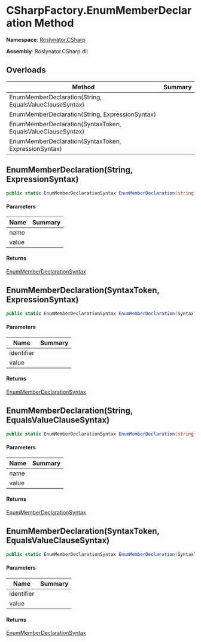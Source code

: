 # CSharpFactory\.EnumMemberDeclaration Method

**Namespace**: [Roslynator.CSharp](../../README.md)

**Assembly**: Roslynator\.CSharp\.dll

## Overloads

| Method | Summary |
| ------ | ------- |
| EnumMemberDeclaration\(String, EqualsValueClauseSyntax\) | |
| EnumMemberDeclaration\(String, ExpressionSyntax\) | |
| EnumMemberDeclaration\(SyntaxToken, EqualsValueClauseSyntax\) | |
| EnumMemberDeclaration\(SyntaxToken, ExpressionSyntax\) | |

## EnumMemberDeclaration\(String, ExpressionSyntax\)

```csharp
public static EnumMemberDeclarationSyntax EnumMemberDeclaration(string name, ExpressionSyntax value)
```

#### Parameters

| Name | Summary |
| ---- | ------- |
| name | |
| value | |

#### Returns

[EnumMemberDeclarationSyntax](https://docs.microsoft.com/en-us/dotnet/api/microsoft.codeanalysis.csharp.syntax.enummemberdeclarationsyntax)

## EnumMemberDeclaration\(SyntaxToken, ExpressionSyntax\)

```csharp
public static EnumMemberDeclarationSyntax EnumMemberDeclaration(SyntaxToken identifier, ExpressionSyntax value)
```

#### Parameters

| Name | Summary |
| ---- | ------- |
| identifier | |
| value | |

#### Returns

[EnumMemberDeclarationSyntax](https://docs.microsoft.com/en-us/dotnet/api/microsoft.codeanalysis.csharp.syntax.enummemberdeclarationsyntax)

## EnumMemberDeclaration\(String, EqualsValueClauseSyntax\)

```csharp
public static EnumMemberDeclarationSyntax EnumMemberDeclaration(string name, EqualsValueClauseSyntax value)
```

#### Parameters

| Name | Summary |
| ---- | ------- |
| name | |
| value | |

#### Returns

[EnumMemberDeclarationSyntax](https://docs.microsoft.com/en-us/dotnet/api/microsoft.codeanalysis.csharp.syntax.enummemberdeclarationsyntax)

## EnumMemberDeclaration\(SyntaxToken, EqualsValueClauseSyntax\)

```csharp
public static EnumMemberDeclarationSyntax EnumMemberDeclaration(SyntaxToken identifier, EqualsValueClauseSyntax value)
```

#### Parameters

| Name | Summary |
| ---- | ------- |
| identifier | |
| value | |

#### Returns

[EnumMemberDeclarationSyntax](https://docs.microsoft.com/en-us/dotnet/api/microsoft.codeanalysis.csharp.syntax.enummemberdeclarationsyntax)

